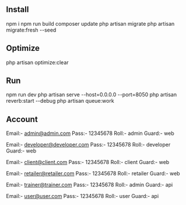 ## Install
npm i
npm run build
composer update
php artisan migrate
php artisan migrate:fresh --seed

## Optimize
php artisan optimize:clear

## Run
npm run dev
php artisan serve --host=0.0.0.0 --port=8050
php artisan reverb:start --debug
php artisan queue:work

## Account
Email:- admin@admin.com
Pass:- 12345678
Roll:- admin
Guard:- web

Email:- developer@developer.com
Pass:- 12345678
Roll:- developer
Guard:- web

Email:- client@client.com
Pass:- 12345678
Roll:- client
Guard:- web

Email:- retailer@retailer.com
Pass:- 12345678
Roll:- retailer
Guard:- web

Email:- trainer@trainer.com
Pass:- 12345678
Roll:- admin
Guard:- api

Email:- user@user.com
Pass:- 12345678
Roll:- user
Guard:- api
